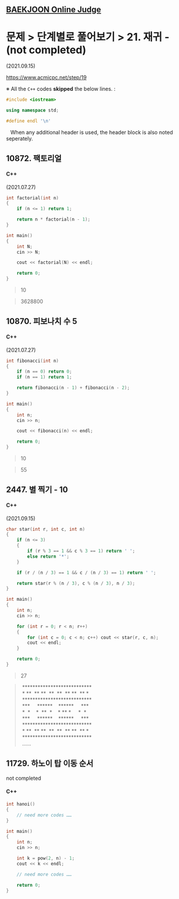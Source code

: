 ## [BAEKJOON Online Judge](/README.md#baekjoon-online-judge)

# 문제 > 단계별로 풀어보기 > 21. 재귀 - (not completed)

(2021.09.15)  

https://www.acmicpc.net/step/19


※ All the `C++` codes **skipped** the below lines. :
```cpp
#include <iostream>

using namespace std;

#define endl '\n'
```
&nbsp;&nbsp;&nbsp;When any additional header is used, the header block is also noted seperately.


## 10872. 팩토리얼

#### C++
(2021.07.27)
```cpp
int factorial(int n)
{
    if (n <= 1) return 1;

    return n * factorial(n - 1);
}
```
```cpp
int main()
{
    int N;
    cin >> N;

    cout << factorial(N) << endl;

    return 0;
}
```

> 10

> 3628800


## 10870. 피보나치 수 5

#### C++
(2021.07.27)
```cpp
int fibonacci(int n)
{
    if (n == 0) return 0;
    if (n == 1) return 1;

    return fibonacci(n - 1) + fibonacci(n - 2);
}
```
```cpp
int main()
{
    int n;
    cin >> n;

    cout << fibonacci(n) << endl;

    return 0;
}
```

> 10

> 55


## 2447. 별 찍기 - 10

#### C++
(2021.09.15)
```cpp
char star(int r, int c, int n)
{
    if (n <= 3)
    {
        if (r % 3 == 1 && c % 3 == 1) return ' ';
        else return '*';
    }

    if (r / (n / 3) == 1 && c / (n / 3) == 1) return ' ';

    return star(r % (n / 3), c % (n / 3), n / 3);
}
```
```cpp
int main()
{
    int n;
    cin >> n;

    for (int r = 0; r < n; r++)
    {
        for (int c = 0; c < n; c++) cout << star(r, c, n);
        cout << endl;
    }

    return 0;
}
```

> 27

>&nbsp;***************************  
>&nbsp;* ** &nbsp;** ** &nbsp;** &nbsp;** &nbsp;** ** &nbsp;** *  
>&nbsp;***************************  
>&nbsp;*** &nbsp;&nbsp;&nbsp; ****** &nbsp;&nbsp; ****** &nbsp;&nbsp;&nbsp; ***  
>&nbsp;* &nbsp;* &nbsp;&nbsp;&nbsp;* &nbsp;** &nbsp;* &nbsp;&nbsp; * ** * &nbsp;&nbsp;&nbsp; * &nbsp;*  
>&nbsp;*** &nbsp;&nbsp;&nbsp; ****** &nbsp;&nbsp; ****** &nbsp;&nbsp;&nbsp; ***  
>&nbsp;***************************  
>&nbsp;* ** &nbsp;** ** &nbsp;** &nbsp;** &nbsp;** ** &nbsp;** *  
>&nbsp;***************************  
>&nbsp;……


## 11729. 하노이 탑 이동 순서
not completed

#### C++
```cpp
int hanoi()
{
    // need more codes ……
}
```
```cpp
int main()
{
    int n;
    cin >> n;

    int k = pow(2, n) - 1;
    cout << k << endl;

    // need more codes ……

    return 0;
}
```

> 

> 